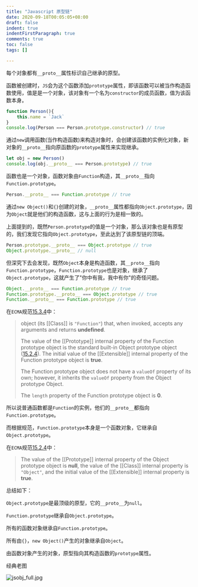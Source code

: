 ```yaml
---
title: "Javascript 原型链"
date: 2020-09-18T00:05:05+08:00
draft: false
indent: true
indentFirstParagraph: true
comments: true
toc: false
tags: []

---
```


每个对象都有`__proto__`属性标识自己继承的原型。

函数被创建时，`JS`会为这个函数添加`prototype`属性，即该函数可以被当作构造函数使用，值是是一个对象，该对象有一个名为`constructor`的成员函数，值为该函数本身。

```javascript
function Person(){
    this.name = `Jack`
}
console.log(Person === Person.prototype.constructor) // true
```

通过`new`调用函数(当作构造函数)来构造对象时，会创建该函数的实例化对象，新对象的`__proto__`指向原函数的`prototype`属性来实现继承。

```javascript
let obj = new Person()
console.log(obj.__proto__ === Person.prototype) // true
```

函数也是一个对象，函数对象由`Function`构造，其`__proto__`指向`Function.prototype`。

```javascript
Person.__proto__ === Function.prototype // true
```



通过`new Object()`和`{}`创建的对象，`__proto__`属性都指向`Object.prototype`，因为`Object`就是他们的构造函数，这与上面的行为是相一致的。

上面提到的，既然`Person.prototype`的值是一个对象，那么该对象也是有原型的，我们发现它指向`Object.prototype`，至此达到了该原型链的顶端。

```javascript
Person.prototype.__proto__ === Object.prototype // true
Object.prototype.__proto__ // null
```



但深究下去会发现，既然`Object`本身是构造函数，其`__proto__`指向`Function.prototype`，`Function.prototype`也是对象，继承了`Object.prototype`，这就产生了"你中有我，我中有你"的奇怪问题。

```javascript
Object.__proto__ === Function.prototype // true
Function.prototype.__proto__ === Object.prototype // true
Function.__proto__ === Function.prototype // true
```

在`ECMA`规范[15.3.4](http://www.ecma-international.org/ecma-262/5.1/#sec-15.3.4)中：

>  object (its [[Class]] is `"Function"`) that, when invoked, accepts any arguments and returns **undefined**.
>
> The value of the [[Prototype]] internal property of the Function prototype object is the standard built-in Object prototype object ([15.2.4](http://www.ecma-international.org/ecma-262/5.1/#sec-15.2.4)). The initial value of the [[Extensible]] internal property of the Function prototype object is **true**.
>
> The Function prototype object does not have a `valueOf` property of its own; however, it inherits the `valueOf` property from the Object prototype Object.
>
> The `length` property of the Function prototype object is **0**.

所以说普通函数都是`Function`的实例，他们的`__proto__`都指向`Function.prototype`。

而根据规范，`Function.prototype`本身是一个函数对象，它继承自`Object.prototype`。

在`ECMA`规范[15.2.4](http://www.ecma-international.org/ecma-262/5.1/#sec-15.2.4)中：

> The value of the [[Prototype]] internal property of the Object prototype object is **null**, the value of the [[Class]] internal property is `"Object"`, and the initial value of the [[Extensible]] internal property is **true**.



总结如下：

`Object.prototype`是最顶级的原型，它的`__proto__`为`null`。

`Function.prototype`继承自`Object.prototype`。

所有的函数对象继承自`Function.prototype`。

所有由`{}`，`new Object()`产生的对象继承自`Object`。

由函数对象产生的对象，原型指向其构造函数的`prototype`属性。

经典老图

![jsobj_full.jpg](https://i.loli.net/2020/09/25/aSvQ6XxiDusJzd7.jpg)

